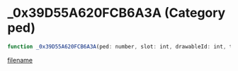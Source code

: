 # _0x39D55A620FCB6A3A (Category ped)

```js
function _0x39D55A620FCB6A3A(ped: number, slot: int, drawableId: int, textureId: int): number
```

[filename](_0x39D55A620FCB6A3A_m.md ':include')